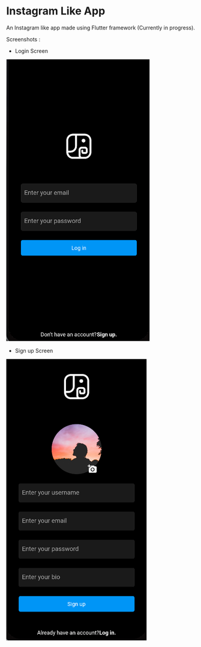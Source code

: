 # Instagram Like App

An Instagram like app made using Flutter framework (Currently in progress).

Screenshots :

* Login Screen

![](assets\login.png)

* Sign up Screen

![](assets\signup.png)
